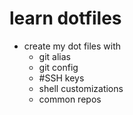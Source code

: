 # learn dotfiles

- create my dot files with
  - git alias
  - git config
  - #SSH keys
  - shell customizations
  - common repos
